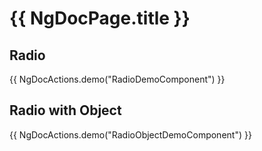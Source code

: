 # {{ NgDocPage.title }}

## Radio

{{ NgDocActions.demo("RadioDemoComponent") }}

## Radio with Object

{{ NgDocActions.demo("RadioObjectDemoComponent") }}
